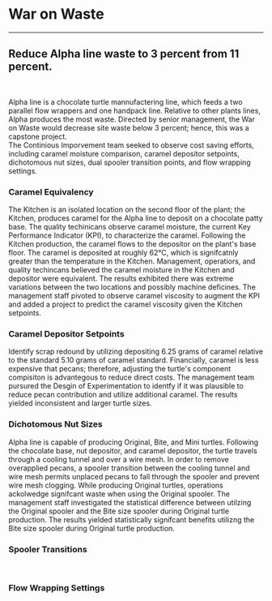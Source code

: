 # War on Waste
<hr>

## Reduce Alpha line waste to 3 percent from 11 percent.
<br>

<p>Alpha line is a chocolate turtle mannufactering line, which feeds a two parallel flow wrappers and one handpack line. Relative to other plants lines, Alpha produces the most waste. Directed by senior management,  the War on Waste would decrease site waste below 3 percent; hence, this was a capstone project.
<br>
The Continious Imporvement team seeked to observe cost saving efforts, including caramel moisture comparison, caramel depositor setpoints, dichotomous nut sizes, dual spooler transition points, and flow wrapping settings.
<br>
 
### Caramel Equivalency
The Kitchen is an isolated location on the second floor of the plant; the Kitchen, produces caramel for the Alpha line to deposit on a chocolate patty base. The quality techinicans observe caramel moisture, the current Key Performance Indicator (KPI), to characterize the caramel. Following the Kitchen production, the caramel flows to the depositor on the plant's base floor. The caramel is deposited at roughly 62°C, which is signifcatnly greater than the temperature in the Kitchen. Management, operatiors, and quality techincans believed the caramel moisture in the Kitchen and depositor were equivalent. The results exhibited there was extreme variations between the two locations and possibly machine deficines. The management staff pivoted to observe caramel viscosity to augment the KPI and added a project to predict the caramel viscosity given the Kitchen setpoints.
<br>

### Caramel Depositor Setpoints
Identify scrap redound by utilizing depositing 6.25 grams of caramel relative to the standard 5.10 grams of caramel standard. Financially, caramel is less expensive that pecans; therefore, adjusting the turtle's component compisiton  is advantegous to reduce direct costs. The management team pursured the Desgin of Experimentation to identfy if it was plausible to reduce pecan contribution and utilize additional caramel. The results yielded inconsistent and larger turtle sizes.
<br>

### Dichotomous Nut Sizes
Alpha line is capable of producing Original, Bite, and Mini turtles. Following the chocolate base, nut depositor, and caramel depositor, the turtle travels through a cooling tunnel and over a wire mesh. In order to remove overapplied pecans, a spooler transition between the cooling tunnel and wire mesh permits unplaced pecans to fall through the spooler and prevent wire mesh clogging. While producing Original turtles, operations ackolwedge signifcant waste when using the Original spooler. The management staff investigated the statistical difference between utilzing the Original spooler and the Bite size spooler during Original turtle production. The results yielded statistically signifcant benefits utilizng the Bite size spooler during Original turtle production.
<br>

### Spooler Transitions
 
<br>

### Flow Wrapping Settings
 
<br>

